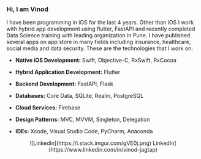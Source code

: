 ### Hi, I am Vinod

I have been programming in iOS for the last 4 years. Other than iOS I work with hybrid app development using flutter, FastAPI and recently completed Data Science training with leading organization in Pune. I have published several apps on app store in many fields including insurance, healthcare, social media and data security.
These are the technologies that I work on:

- **Native iOS Development:** Swift, Objective-C, RxSwift, RxCocoa

- **Hybrid Application Development:** Flutter

- **Backend Development:** FastAPI, Flask

- **Databases:** Core Data, SQLite, Realm, PostgreSQL

- **Cloud Services:** Firebase

- **Design Patterns:** MVC, MVVM, Singleton, Delegation

- **IDEs:** Xcode, Visual Studio Code, PyCharm, Anaconda

<div align="center">
![Linkedin](https://i.stack.imgur.com/gVE0j.png) LinkedIn](https://www.linkedin.com/in/vinod-jagtap)
</div>
